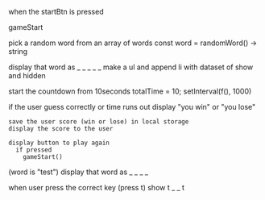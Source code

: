 when the startBtn is pressed

gameStart

  pick a random word from an array of words
    const word = randomWord() -> string

  display that word as _ _ _ _ _
    make a ul and append li with dataset of show and hidden

  start the countdown from 10seconds
    totalTime = 10;
    setInterval(f(), 1000)

  if the user guess correctly or time runs out
    display "you win" or "you lose"

    save the user score (win or lose) in local storage
    display the score to the user

    display button to play again
      if pressed
        gameStart()


(word is "test")
display that word as _ _ _ _

when user press the correct key
  (press t) show t _ _ t
